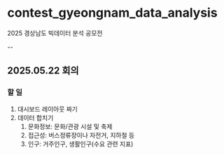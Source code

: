 # contest_gyeongnam_data_analysis
2025 경상남도 빅데이터 분석 공모전

--
## 2025.05.22 회의
### 할 일
1. 대시보드 레이아웃 짜기
2. 데이터 합치기
   1. 문화정보: 문화/관광 시설 및 축제
   2. 접근성: 버스정류장이나 자전거, 지하철 등
   3. 인구: 거주인구, 생활인구(수요 관련 지표)
